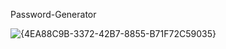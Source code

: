 ﻿Password-Generator


 ![{4EA88C9B-3372-42B7-8855-B71F72C59035}](https://github.com/user-attachments/assets/2ecb99cf-cc7c-4da9-ba1b-7234955cb7ff)

